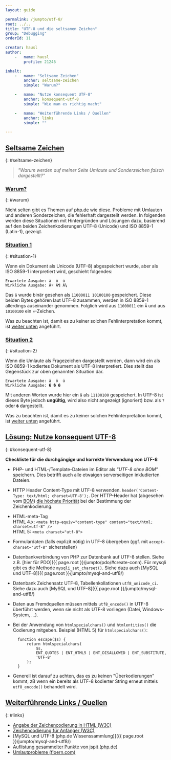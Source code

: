 ```yaml
---
layout: guide

permalink: /jumpto/utf-8/
root: ../..
title: "UTF-8 und die seltsamen Zeichen"
group: "Debugging"
orderId: 11

creator: hausl
author:
    -   name: hausl
        profile: 21246

inhalt:
    -   name: "Seltsame Zeichen"
        anchor: seltsame-zeichen
        simple: "Warum?"

    -   name: "Nutze konsequent UTF-8"
        anchor: konsequent-utf-8
        simple: "Wie man es richtig macht"

    -   name: "Weiterführende Links / Quellen"
        anchor: links
        simple: ""

---
```


## [Seltsame Zeichen](#seltsame-zeichen)
{: #seltsame-zeichen}

> *"Warum werden auf meiner Seite Umlaute und Sonderzeichen falsch dargestellt?"*


### [Warum?](#warum)
{: #warum}

Nicht selten gibt es Themen auf [php.de](http://www.php.de/) wie diese. Probleme mit Umlauten und anderen Sonderzeichen,
die fehlerhaft dargestellt werden. In folgenden werden diese Situationen mit Hintergründen und Lösungen dazu, basierend auf
den beiden Zeichenkodierungen UTF-8 (Unicode) und ISO 8859-1 (Latin-1), gezeigt.


### [Situation 1](#situation-1)
{: #situation-1}

Wenn ein Dokument als Unicode (UTF-8) abgespeichert wurde, aber als ISO 8859-1 interpretiert wird, geschieht folgendes:

~~~
Erwartete Ausgabe: ä  ö  ü
Wirkliche Ausgabe: Ã¤ Ã¶ Ã¼
~~~

Das `ä` wurde binär gesehen als `11000011 10100100` gespeichert. Diese beiden Bytes gehören laut UTF-8 zusammen,
werden in ISO 8859-1 allerdings auseinander genommen. Folglich wird aus `11000011` ein `Ã` und aus `10100100` ein `¤`-Zeichen.

Was zu beachten ist, damit es zu keiner solchen Fehlinterpretation kommt, ist [weiter unten](#konsequent-utf-8) angeführt.


### [Situation 2](#situation-2)
{: #situation-2}

Wenn die Umlaute als Fragezeichen dargestellt werden, dann wird ein als ISO 8859-1 kodiertes Dokument als UTF-8
interpretiert. Dies stellt das Gegenstück zur oben genannten Situation dar.

~~~
Erwartete Ausgabe: ä  ö  ü
Wirkliche Ausgabe: � � �
~~~

Mit anderen Worten wurde hier ein `ä` als `11100100` gespeichert. In UTF-8 ist dieses Byte jedoch **ungültig**, wird also nicht
angezeigt (ignoriert) bzw. als `?` oder `�` dargestellt.

Was zu beachten ist, damit es zu keiner solchen Fehlinterpretation kommt, ist [weiter unten](#konsequent-utf-8) angeführt.


## [Lösung: Nutze konsequent UTF-8](#konsequent-utf-8)
{: #konsequent-utf-8}


**Checkliste für die durchgängige und korrekte Verwendung von UTF-8**

* PHP- und HTML-/Template-Dateien im Editor als *"UTF-8 ohne BOM"* speichern. Dies betrifft auch alle etwaigen serverseitigen inkludierten Dateien.

* HTTP Header Content-Type mit UTF-8 verwenden. `header('Content-Type: text/html; charset=UTF-8');`. Der HTTP-Header hat (abgesehen vom [BOM](http://www.w3.org/International/questions/qa-html-encoding-declarations#bom))
[die höchste Priorität](http://www.w3.org/International/questions/qa-html-encoding-declarations#question) bei der Bestimmung der Zeichenkodierung.

* HTML-meta-Tag<br>
    HTML 4.x: `<meta http-equiv="content-type" content="text/html; charset=utf-8" />`<br>
    HTML 5: `<meta charset="utf-8">`

* Formulardaten (falls explizit nötig) in UTF-8 übergeben (ggf. mit `accept-charset="utf-8"` sicherstellen)

* Datenbankverbindung von PHP zur Datenbank auf UTF-8 stellen. Siehe z.B. [hier für PDO]({{ page.root }}/jumpto/pdo/#create-conn). Für mysqli gibt es die Methode `mysqli_set_charset()`. Siehe dazu auch [MySQL und UTF-8]({{ page.root }}/jumpto/mysql-and-utf8/)

* Datenbank Zeichensatz UTF-8, Tabellenkollationen `utf8_unicode_ci`. Siehe dazu auch [MySQL und UTF-8]({{ page.root }}/jumpto/mysql-and-utf8/)

* Daten aus Fremdquellen müssen mittels `utf8_encode()` in  UTF-8 überführt werden, wenn sie nicht als UTF-8 vorliegen (Datei, Windows-System, ...).

* Bei der Anwendung von `htmlspecialchars()` und `htmlentities()` die Codierung mitgeben. Beispiel (HTML 5) für `htmlspecialchars()`:

        function escape($s) {
            return htmlspecialchars(
                $s,
                ENT_QUOTES | ENT_HTML5 | ENT_DISALLOWED | ENT_SUBSTITUTE,
                'UTF-8'
            );
        }

* Generell ist darauf zu achten, das es zu keinen "Überkodierungen" kommt, zB wenn ein bereits als UTF-8 kodierter String erneut
mittels `utf8_encode()` behandelt wird.


## [Weiterführende Links / Quellen](#links)
{: #links}

* [Angabe der Zeichencodierung in HTML (W3C)](http://www.w3.org/International/questions/qa-html-encoding-declarations)
* [Zeichencodierung für Anfänger (W3C)](http://www.w3.org/International/questions/qa-what-is-encoding)
* [MySQL und UTF-8 (php.de Wissenssammlung)]({{ page.root }}/jumpto/mysql-and-utf8/)
* [Auflistung gesammelter Punkte von jspit (php.de)](http://www.php.de/forum/webentwicklung/php-einsteiger/1448531-umlaute-im-tiptext?p=1448599#post1448599)
* [Umlautprobleme (floern.com)](http://floern.com/webscripting/umlautproblem)
